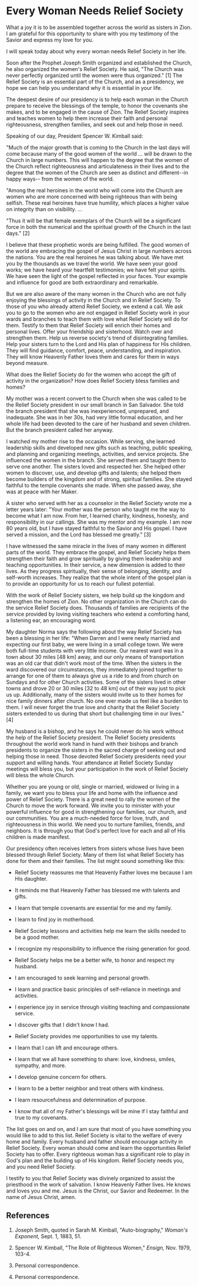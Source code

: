 # Every Woman Needs Relief Society

What a joy it is to be assembled together across the world as sisters in Zion.
I am grateful for this opportunity to share with you my testimony of the
Savior and express my love for you.

I will speak today about why every woman needs Relief Society in her life.

Soon after the Prophet Joseph Smith organized and established the Church, he
also organized the women's Relief Society. He said, "The Church was never
perfectly organized until the women were thus organized." [1]  The Relief
Society is an essential part of the Church, and as a presidency, we hope we
can help you understand why it is essential in your life.

The deepest desire of our presidency is to help each woman in the Church
prepare to receive the blessings of the temple, to honor the covenants she
makes, and to be engaged in the cause of Zion. The Relief Society inspires and
teaches women to help them increase their faith and personal righteousness,
strengthen families, and seek out and help those in need.

Speaking of our day, President Spencer W. Kimball said:

"Much of the major growth that is coming to the Church in the last days will
come because many of the good women of the world ... will be drawn to the Church
in large numbers. This will happen to the degree that the women of the Church
reflect righteousness and articulateness in their lives and to the degree that
the women of the Church are seen as distinct and different--in happy ways--
from the women of the world.

"Among the real heroines in the world who will come into the Church are women
who are more concerned with being righteous than with being selfish. These
real heroines have true humility, which places a higher value on integrity
than on visibility. ...

"Thus it will be that female exemplars of the Church will be a significant
force in both the numerical and the spiritual growth of the Church in the last
days." [2]

I believe that these prophetic words are being fulfilled. The good women of
the world are embracing the gospel of Jesus Christ in large numbers across the
nations. You are the real heroines he was talking about. We have met you by
the thousands as we travel the world. We have seen your good works; we have
heard your heartfelt testimonies; we have felt your spirits. We have seen the
light of the gospel reflected in your faces. Your example and influence for
good are both extraordinary and remarkable.

But we are also aware of the many women in the Church who are not fully
enjoying the blessings of activity in the Church and in Relief Society. To
those of you who already attend Relief Society, we extend a call. We ask you
to go to the women who are not engaged in Relief Society work in your wards
and branches to teach them with love what Relief Society will do for them.
Testify to them that Relief Society will enrich their homes and personal
lives. Offer your friendship and sisterhood. Watch over and strengthen them.
Help us reverse society's trend of disintegrating families. Help your sisters
turn to the Lord and His plan of happiness for His children. They will find
guidance, comfort, peace, understanding, and inspiration. They will know
Heavenly Father loves them and cares for them in ways beyond measure.

What does the Relief Society do for the women who accept the gift of activity
in the organization? How does Relief Society bless families and homes?

My mother was a recent convert to the Church when she was called to be the
Relief Society president in our small branch in San Salvador. She told the
branch president that she was inexperienced, unprepared, and inadequate. She
was in her 30s, had very little formal education, and her whole life had been
devoted to the care of her husband and seven children. But the branch
president called her anyway.

I watched my mother rise to the occasion. While serving, she learned
leadership skills and developed new gifts such as teaching, public speaking,
and planning and organizing meetings, activities, and service projects. She
influenced the women in the branch. She served them and taught them to serve
one another. The sisters loved and respected her. She helped other women to
discover, use, and develop gifts and talents; she helped them become builders
of the kingdom and of strong, spiritual families. She stayed faithful to the
temple covenants she made. When she passed away, she was at peace with her
Maker.

A sister who served with her as a counselor in the Relief Society wrote me a
letter years later: "Your mother was the person who taught me the way to
become what I am now. From her, I learned charity, kindness, honesty, and
responsibility in our callings. She was my mentor and my example. I am now 80
years old, but I have stayed faithful to the Savior and His gospel. I have
served a mission, and the Lord has blessed me greatly." [3]

I have witnessed the same miracle in the lives of many women in different
parts of the world. They embrace the gospel, and Relief Society helps them
strengthen their faith and grow spiritually by giving them leadership and
teaching opportunities. In their service, a new dimension is added to their
lives. As they progress spiritually, their sense of belonging, identity, and
self-worth increases. They realize that the whole intent of the gospel plan is
to provide an opportunity for us to reach our fullest potential.

With the work of Relief Society sisters, we help build up the kingdom and
strengthen the homes of Zion. No other organization in the Church can do the
service Relief Society does. Thousands of families are recipients of the
service provided by loving visiting teachers who extend a comforting hand, a
listening ear, an encouraging word.

My daughter Norma says the following about the way Relief Society has been a
blessing in her life: "When Darren and I were newly married and expecting our
first baby, we were living in a small college town. We were both full-time
students with very little income. Our nearest ward was in a town about 30
miles [48 km] away, and our only means of transportation was an old car that
didn't work most of the time. When the sisters in the ward discovered our
circumstances, they immediately joined together to arrange for one of them to
always give us a ride to and from church on Sundays and for other Church
activities. Some of the sisters lived in other towns and drove 20 or 30 miles
[32 to 48 km] out of their way just to pick us up. Additionally, many of the
sisters would invite us to their homes for nice family dinners after church.
No one ever made us feel like a burden to them. I will never forget the true
love and charity that the Relief Society sisters extended to us during that
short but challenging time in our lives." [4]

My husband is a bishop, and he says he could never do his work without the
help of the Relief Society president. The Relief Society presidents throughout
the world work hand in hand with their bishops and branch presidents to
organize the sisters in the sacred charge of seeking out and helping those in
need. Those devoted Relief Society presidents need your support and willing
hands. Your attendance at Relief Society Sunday meetings will bless you, but
your participation in the work of Relief Society will bless the whole Church.

Whether you are young or old, single or married, widowed or living in a
family, we want you to bless your life and home with the influence and power
of Relief Society. There is a great need to rally the women of the Church to
move the work forward. We invite you to minister with your powerful influence
for good in strengthening our families, our church, and our communities. You
are a much-needed force for love, truth, and righteousness in this world. We
need you to nurture families, friends, and neighbors. It is through you that
God's perfect love for each and all of His children is made manifest.

Our presidency often receives letters from sisters whose lives have been
blessed through Relief Society. Many of them list what Relief Society has done
for them and their families. The list might sound something like this:

  * Relief Society reassures me that Heavenly Father loves me because I am His daughter.

  * It reminds me that Heavenly Father has blessed me with talents and gifts.

  * I learn that temple covenants are essential for me and my family.

  * I learn to find joy in motherhood.

  * Relief Society lessons and activities help me learn the skills needed to be a good mother.

  * I recognize my responsibility to influence the rising generation for good.

  * Relief Society helps me be a better wife, to honor and respect my husband.

  * I am encouraged to seek learning and personal growth.

  * I learn and practice basic principles of self-reliance in meetings and activities.

  * I experience joy in service through visiting teaching and compassionate service.

  * I discover gifts that I didn't know I had.

  * Relief Society provides me opportunities to use my talents.

  * I learn that I can lift and encourage others.

  * I learn that we all have something to share: love, kindness, smiles, sympathy, and more.

  * I develop genuine concern for others.

  * I learn to be a better neighbor and treat others with kindness.

  * I learn resourcefulness and determination of purpose.

  * I know that all of my Father's blessings will be mine if I stay faithful and true to my covenants.

The list goes on and on, and I am sure that most of you have something you
would like to add to this list. Relief Society is vital to the welfare of
every home and family. Every husband and father should encourage activity in
Relief Society. Every woman should come and learn the opportunities Relief
Society has to offer. Every righteous woman has a significant role to play in
God's plan and the building up of His kingdom. Relief Society needs you, and
you need Relief Society.

I testify to you that Relief Society was divinely organized to assist the
priesthood in the work of salvation. I know Heavenly Father lives. He knows
and loves you and me. Jesus is the Christ, our Savior and Redeemer. In the
name of Jesus Christ, amen.

## References

  1.  Joseph Smith, quoted in Sarah M. Kimball, "Auto-biography," _Woman's Exponent,_ Sept. 1, 1883, 51.

  2.  Spencer W. Kimball, "The Role of Righteous Women," _Ensign,_ Nov. 1979, 103-4.

  3.  Personal correspondence.

  4.  Personal correspondence.

